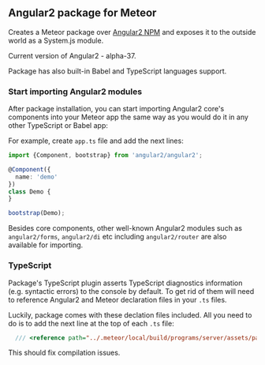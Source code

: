 ## Angular2 package for Meteor

Creates a Meteor package over [Angular2 NPM](https://www.npmjs.com/package/angular2) and exposes it to the outside world as a System.js module.

Current version of Angular2 - alpha-37.

Package has also built-in Babel and TypeScript languages support.

### Start importing Angular2 modules
After package installation, you can start importing Angular2 core's components into your Meteor app the same way as you would do it in any other TypeScript or Babel app:

For example, create `app.ts` file and add the next lines:
````ts
import {Component, bootstrap} from 'angular2/angular2';

@Component({
  name: 'demo'
})
class Demo {
}

bootstrap(Demo);
````

Besides core components, other well-known Angular2 modules such as `angular2/forms`, `angular2/di` etc including `angular2/router` are also
available for importing.


### TypeScript
Package's TypeScript plugin asserts TypeScript diagnostics information (e.g. syntactic errors) to the console by default.
To get rid of them will need to reference Angular2 and Meteor declaration files in your `.ts` files.

Luckily, package comes with these declation files included.
All you need to do is to add the next line at the top of each `.ts` file:
````ts
  /// <reference path="../.meteor/local/build/programs/server/assets/packages/barbatus_angular2/typings/all.d.ts" />'
````
This should fix compilation issues.

